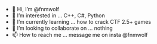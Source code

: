 - 👋 Hi, I’m @fnmwolf
- 👀 I’m interested in ... C++, C#, Python
- 🌱 I’m currently learning ... how to crack CTF 2.5+ games
- 💞️ I’m looking to collaborate on ... nothing
- 📫 How to reach me ... message me on insta @fnmwolf

<!---
fnmwolf/fnmwolf is a ✨ special ✨ repository because its `README.md` (this file) appears on your GitHub profile.
You can click the Preview link to take a look at your changes.
--->
